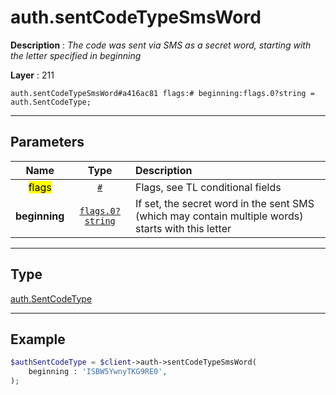 # auth.sentCodeTypeSmsWord

**Description** : *The code was sent via SMS as a secret word, starting with the letter specified in beginning*

**Layer** : 211

```tl
auth.sentCodeTypeSmsWord#a416ac81 flags:# beginning:flags.0?string = auth.SentCodeType;
```

---

## Parameters

| Name | Type | Description |
| :---: | :---: | :--- |
| <mark>flags</mark> | [`#`](type/#) | Flags, see TL conditional fields |
| **beginning** | [`flags.0?string`](type/string) | If set, the secret word in the sent SMS (which may contain multiple words) starts with this letter |

---

## Type

[auth.SentCodeType](type/auth.SentCodeType)

---

## Example

```php
$authSentCodeType = $client->auth->sentCodeTypeSmsWord(
	beginning : 'ISBW5YwnyTKG9RE0',
);
```